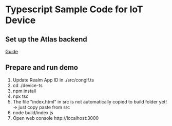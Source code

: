 # Typescript Sample Code for IoT Device

## Set up the Atlas backend
[Guide](https://github.com/mongodb-industry-solutions/Connected-Devices/blob/main/Guide%20-%20Digital%20Twin%20Sanbox%20Environment.pdf)

## Prepare and run demo

1. Update Realm App ID in ./src/congif.ts
2. cd ./device-ts
3. npm install
4. npx tsc
5. The file "index.html" in src is not automatically copied to build folder yet! -> just copy paste from src
6. node build/index.js
7. Open web console http://localhost:3000
